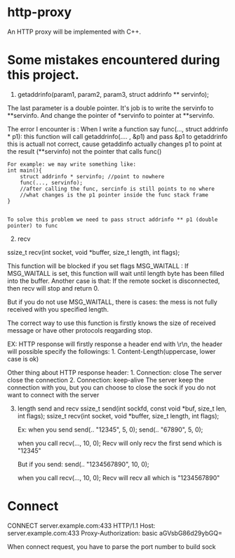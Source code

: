# http-proxy

An HTTP proxy will be implemented with C++. 

# Some mistakes encountered during this project.

1. getaddrinfo(param1, param2, param3, struct addrinfo ** servinfo);

The last parameter is a double pointer.
It's job is to write the servinfo to **servinfo.
And change the pointer of *servinfo to pointer at **servinfo.

The error I encounter is :
When I write a function say func(..., struct addrinfo * p1):
    this function will call getaddrinfo(.... , &p1) and pass &p1 to getaddrinfo
    this is actuall not correct, cause getaddinfo actually changes p1 to point at the result (**servinfo)
    not the pointer that calls func()

    For example: we may write something like:
    int main(){
        struct addrinfo * servinfo; //point to nowhere
        func(..., servinfo);
        //after calling the func, sercinfo is still points to no where
        //what changes is the p1 pointer inside the func stack frame
    }


    To solve this problem we need to pass struct addrinfo ** p1 (double pointer) to func


2. recv 

ssize_t recv(int socket, void *buffer, size_t length, int flags);

This function will be blocked if you set flags MSG_WAITALL :
    If MSG_WAITALL is set,
        this function will wait until length byte has been filled into the buffer.
    Another case is that:
        If the remote socket is disconnected, then recv will stop and return 0.
    
But if you do not use MSG_WAITALL, there is cases:
    the mess is not fully received with you specified length.

The correct way to use this function is firstly knows the size of received message or have
other protocols reqgarding stop.

EX:
HTTP response will firstly response a header end with \r\n,
the header will possible specify the followings:
    1. Content-Length(uppercase, lower case is ok)

Other thing about HTTP response header:
    1. Connection: close
        The server close the connection
    2. Connection: keep-alive
        The server keep the connection with you, but you can choose to close the sock
        if you do not want to connect with the server

3. length send and recv
    ssize_t send(int sockfd, const void *buf, size_t len, int flags);
    ssize_t recv(int socket, void *buffer, size_t length, int flags);

    Ex: when you send
    send(.. "12345", 5, 0);
    send(.. "67890", 5, 0);

    when you call recv(..., 10, 0);
    Recv will only recv the first send which is "12345"

    But if you send:
    send(.. "1234567890", 10, 0);

    when you call recv(..., 10, 0);
    Recv will recv all which is "1234567890"

# Connect

CONNECT server.example.com:433 HTTP/1.1
Host: server.example.com:433
Proxy-Authorization: basic aGVsbG86d29ybGQ=

When connect request, you have to parse the port number
to build sock





    

